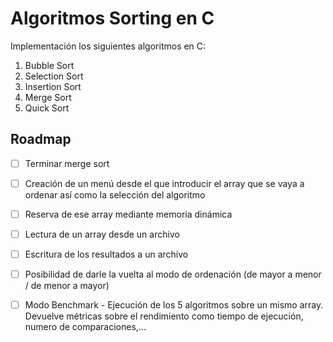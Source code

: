 # Algoritmos Sorting en C
Implementación los siguientes algoritmos en C: 
1. Bubble Sort
2. Selection Sort
3. Insertion Sort
4. Merge Sort
5. Quick Sort

## Roadmap
- [ ]  Terminar merge sort
- [ ]  Creación de un menú desde el que introducir el array que se vaya a ordenar así como la selección del algoritmo
- [ ]  Reserva de ese array mediante memoria dinámica
- [ ]  Lectura de un array desde un archivo
- [ ]  Escritura de los resultados a un archivo
- [ ]  Posibilidad de darle la vuelta al modo de ordenación (de mayor a menor / de menor a mayor)
- [ ]  Modo Benchmark - Ejecución de los 5 algoritmos sobre un mismo array. Devuelve métricas sobre el rendimiento como tiempo de ejecución, numero de comparaciones,...


